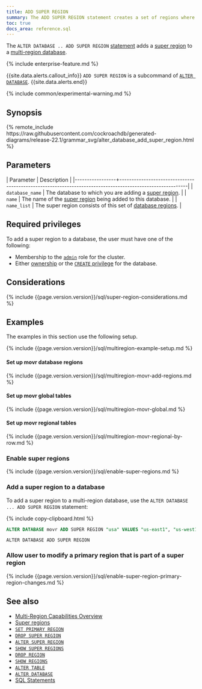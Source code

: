 ```yaml
---
title: ADD SUPER REGION
summary: The ADD SUPER REGION statement creates a set of regions where data from regional tables with home rows in the super region is stored in the super region.
toc: true
docs_area: reference.sql
---
```


 The `ALTER DATABASE .. ADD SUPER REGION` [statement](sql-statements.html) adds a [super region](multiregion-overview.html#super-regions) to a [multi-region database](multiregion-overview.html).

{% include enterprise-feature.md %}

{{site.data.alerts.callout_info}}
`ADD SUPER REGION` is a subcommand of [`ALTER DATABASE`](alter-database.html).
{{site.data.alerts.end}}

{% include common/experimental-warning.md %}

## Synopsis

<div>
{% remote_include https://raw.githubusercontent.com/cockroachdb/generated-diagrams/release-22.1/grammar_svg/alter_database_add_super_region.html %}
</div>

## Parameters

| Parameter       | Description                                                                                              |
|-----------------+----------------------------------------------------------------------------------------------------------|
| `database_name` | The database to which you are adding a [super region](multiregion-overview.html#super-regions).          |
| `name`          | The name of the [super region](multiregion-overview.html#super-regions) being added to this database.    |
| `name_list`     | The super region consists of this set of [database regions](multiregion-overview.html#database-regions). |

## Required privileges

To add a super region to a database, the user must have one of the following:

- Membership to the [`admin`](security-reference/authorization.html#admin-role) role for the cluster.
- Either [ownership](security-reference/authorization.html#object-ownership) or the [`CREATE` privilege](security-reference/authorization.html#supported-privileges) for the database.

## Considerations

{% include {{page.version.version}}/sql/super-region-considerations.md %}

## Examples

The examples in this section use the following setup.

{% include {{page.version.version}}/sql/multiregion-example-setup.md %}

#### Set up movr database regions

{% include {{page.version.version}}/sql/multiregion-movr-add-regions.md %}

#### Set up movr global tables

{% include {{page.version.version}}/sql/multiregion-movr-global.md %}

#### Set up movr regional tables

{% include {{page.version.version}}/sql/multiregion-movr-regional-by-row.md %}

### Enable super regions

{% include {{page.version.version}}/sql/enable-super-regions.md %}

### Add a super region to a database

To add a super region to a multi-region database, use the `ALTER DATABASE ... ADD SUPER REGION` statement:

{% include copy-clipboard.html %}
~~~ sql
ALTER DATABASE movr ADD SUPER REGION "usa" VALUES "us-east1", "us-west1";
~~~

~~~
ALTER DATABASE ADD SUPER REGION
~~~

### Allow user to modify a primary region that is part of a super region

{% include {{page.version.version}}/sql/enable-super-region-primary-region-changes.md %}

## See also

- [Multi-Region Capabilities Overview](multiregion-overview.html)
- [Super regions](multiregion-overview.html#super-regions)
- [`SET PRIMARY REGION`](set-primary-region.html)
- [`DROP SUPER REGION`](drop-super-region.html)
- [`ALTER SUPER REGION`](alter-super-region.html)
- [`SHOW SUPER REGIONS`](show-super-regions.html)
- [`DROP REGION`](drop-region.html)
- [`SHOW REGIONS`](show-regions.html)
- [`ALTER TABLE`](alter-table.html)
- [`ALTER DATABASE`](alter-database.html)
- [SQL Statements](sql-statements.html)
